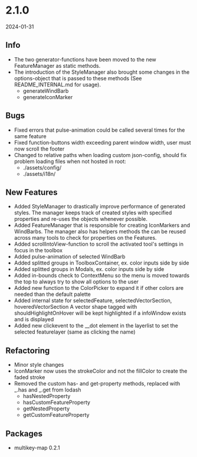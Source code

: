 # 2.1.0
2024-01-31

## Info
- The two generator-functions have been moved to the new FeatureManager as static methods.
- The introduction of the StyleManager also brought some changes in the options-object that is passed to these methods (See README_INTERNAL.md for usage).
    - generateWindBarb
    - generateIconMarker

## Bugs
- Fixed errors that pulse-animation could be called several times for the same feature
- Fixed function-buttons width exceeding parent window width, user must now scroll the footer
- Changed to relative paths when loading custom json-config, should fix problem loading files when not hosted in root:
    - ./assets/config/
    - ./assets/i18n/

## New Features
- Added StyleManager to drastically improve performance of generated styles. 
  The manager keeps track of created styles with specified properties and re-uses the objects whenever possible.
- Added FeatureManager that is responsible for creating IconMarkers and WindBarbs.
  The manager also has helpers methods the can be reused across many tools to check for properties on the Features.
- Added scrollIntoView-function to scroll the activated tool's settings in focus in the toolbox
- Added pulse-animation of selected WindBarb
- Added splitted groups in ToolboxContainer, ex. color inputs side by side
- Added splitted groups in Modals, ex. color inputs side by side
- Added in-bounds check to ContextMenu so the menu is moved towards the top to always try to show all options to the user
- Added new function to the ColorPicker to expand it if other colors are needed than the default palette
- Added internal state for selectedFeature, selectedVectorSection, hoveredVectorSection
  A vector shape tagged with shouldHighlightOnHover will be kept highlighted if a infoWindow exists and is displayed
- Added new clickevent to the __dot element in the layerlist to set the selected featurelayer (same as clicking the name)

## Refactoring
- Minor style changes
- IconMarker now uses the strokeColor and not the fillColor to create the faded stroke
- Removed the custom has- and get-property methods, replaced with _.has and _.get from lodash
    - hasNestedProperty
    - hasCustomFeatureProperty
    - getNestedProperty
    - getCustomFeatureProperty

## Packages
- multikey-map 0.2.1
